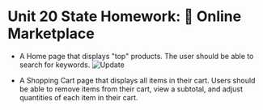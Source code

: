# Unit 20 State Homework: 🏬 Online Marketplace

  * A Home page that displays "top" products. The user should be able to search for keywords.
 ![Update](./gif/search.gif)

  * A Shopping Cart page that displays all items in their cart. Users should be able to remove items from their cart, view a subtotal, and adjust quantities of each item in their cart.